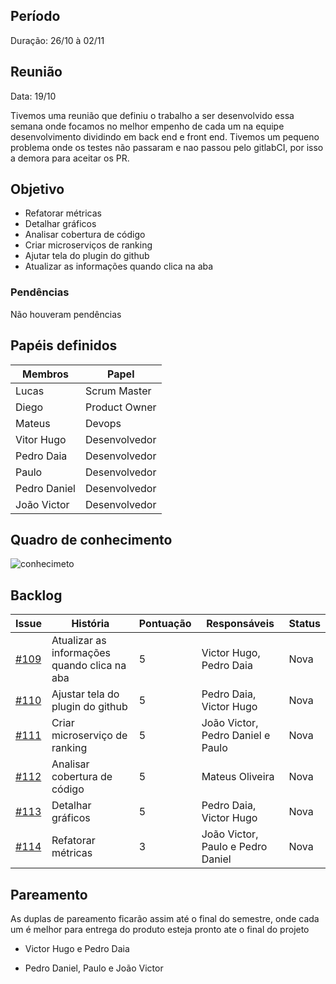 
  
## Período

Duração: 26/10 à 02/11


## Reunião

Data: 19/10

Tivemos uma reunião que definiu o trabalho a ser desenvolvido essa semana onde focamos no melhor empenho de cada um na equipe desenvolvimento dividindo em back end e front end. Tivemos um pequeno problema onde os testes não passaram e nao passou pelo gitlabCI, por isso a demora para aceitar os PR.

## Objetivo

- Refatorar métricas
- Detalhar gráficos
- Analisar cobertura de código
- Criar microserviços de ranking
- Ajutar tela do plugin do github
- Atualizar as informações quando clica na aba

### Pendências

Não houveram pendências

## Papéis definidos

|**Membros**|**Papel**|
|--|--|
| Lucas | Scrum Master |
| Diego | Product Owner |
| Mateus | Devops |
| Vitor Hugo | Desenvolvedor |
| Pedro Daia | Desenvolvedor |
| Paulo | Desenvolvedor |
| Pedro Daniel | Desenvolvedor |
| João Victor | Desenvolvedor |

  

## Quadro de conhecimento

![conhecimeto](https://i.imgur.com/67vfpfK.png)


  

## Backlog

  

| **Issue** | **História** | **Pontuação** | **Responsáveis** | **Status** |
|--|--|--|--|--|
| [#109](https://github.com/fga-eps-mds/2019.2-Git-Breakdown/issues/109) | Atualizar as informações quando clica na aba | 5 | Victor Hugo, Pedro Daia | Nova |
| [#110](https://github.com/fga-eps-mds/2019.2-Git-Breakdown/issues/110) | Ajustar tela do plugin do github  | 5 | Pedro Daia, Victor Hugo | Nova |
| [#111](https://github.com/fga-eps-mds/2019.2-Git-Breakdown/issues/111) | Criar microserviço de ranking | 5 | João Victor, Pedro Daniel e Paulo | Nova |
| [#112](https://github.com/fga-eps-mds/2019.2-Git-Breakdown/issues/112) | Analisar cobertura de código | 5 | Mateus Oliveira | Nova |
| [#113](https://github.com/fga-eps-mds/2019.2-Git-Breakdown/issues/113) | Detalhar gráficos | 5 | Pedro Daia, Victor Hugo | Nova |
| [#114](https://github.com/fga-eps-mds/2019.2-Git-Breakdown/issues/114) | Refatorar métricas | 3 | João Victor, Paulo e Pedro Daniel | Nova |



## Pareamento

As duplas de pareamento ficarão assim até o final do semestre, onde cada um é melhor para entrega do produto esteja pronto ate o final do projeto

- Victor Hugo e Pedro Daia

- Pedro Daniel, Paulo e João Victor

